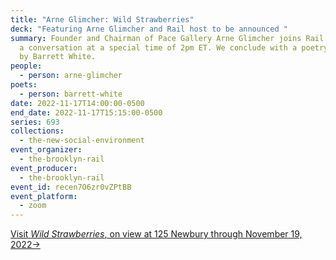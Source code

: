 ```yaml
---
title: "Arne Glimcher: Wild Strawberries"
deck: "Featuring Arne Glimcher and Rail host to be announced "
summary: Founder and Chairman of Pace Gallery Arne Glimcher joins Rail host for
  a conversation at a special time of 2pm ET. We conclude with a poetry reading
  by Barrett White.
people:
  - person: arne-glimcher
poets:
  - person: barrett-white
date: 2022-11-17T14:00:00-0500
end_date: 2022-11-17T15:15:00-0500
series: 693
collections:
  - the-new-social-environment
event_organizer:
  - the-brooklyn-rail
event_producer:
  - the-brooklyn-rail
event_id: recen7O6zr0vZPtBB
event_platform:
  - zoom
---
```

[](https://www.belowgrandnyc.com/schedules)[V﻿isit *Wild Strawberries*, on view at 125 Newbury through November 19, 2022→](https://www.125newbury.com/exhibitions/wild-strawberries#tab:thumbnails)